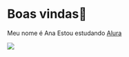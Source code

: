 # **Boas vindas**🖤

Meu nome é Ana 
Estou estudando [Alura](https://www.alura.com.br)

![](https://media1.tenor.com/m/GdJRGf60YN4AAAAC/hugs-sending-virtual-hugs.gif)
